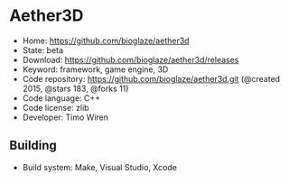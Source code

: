 # Aether3D

- Home: https://github.com/bioglaze/aether3d
- State: beta
- Download: https://github.com/bioglaze/aether3d/releases
- Keyword: framework, game engine, 3D
- Code repository: https://github.com/bioglaze/aether3d.git (@created 2015, @stars 183, @forks 11)
- Code language: C++
- Code license: zlib
- Developer: Timo Wiren

## Building

- Build system: Make, Visual Studio, Xcode
